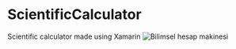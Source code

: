 # ScientificCalculator
Scientific calculator made using Xamarin
![Bilimsel hesap makinesi](https://user-images.githubusercontent.com/51914434/76475242-4994d880-640f-11ea-9b8b-a2b1f8ca8b9c.jpg)
